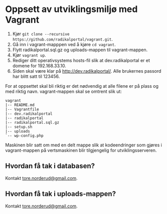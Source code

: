 # Oppsett av utviklingsmiljø med Vagrant

1. Kjør `git clone --recursive https://github.com/radikalportal/vagrant.git`.
2. Gå inn i vagrant-mapppen ved å kjøre `cd vagrant`.
3. Flytt radikalportal.sql.gz og uploads-mappen til vagrant-mappen.
4. Kjør `vagrant up`.
5. Rediger ditt operativsystems hosts-fil slik at dev.radikalportal er et domene for 192.168.33.10.
6. Siden skal være klar på http://dev.radikalportal/. Alle brukernes passord har blitt satt til 123456.

For at oppsettet skal bli riktig er det nødvendig at alle filene er på plass og med riktig navn. vagrant-mappen skal se omtrent slik ut:

```
vagrant
|-- README.md
|-- Vagrantfile
|-- dev.radikalportal
|-- radikalportal
|-- radikalportal.sql.gz
|-- setup.sh
|-- uploads
`-- wp-config.php
```

Maskinen blir satt om med en delt mappe slik at kodeendringer som gjøres i vagrant-mappen på vertsmaskinen blir tilgjengelig for utviklingsserveren.

## Hvordan få tak i databasen?

Kontakt tore.norderud@gmail.com.

## Hvordan få tak i uploads-mappen?

Kontakt tore.norderud@gmail.com.
